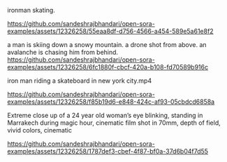 
ironman skating.

https://github.com/sandeshrajbhandari/open-sora-examples/assets/12326258/55eaa8df-d756-4566-a454-589e5a61e8f2

a man is skiing down a snowy mountain. a drone shot from above. an avalanche is chasing him from behind.
https://github.com/sandeshrajbhandari/open-sora-examples/assets/12326258/6fc1880f-cbcf-420a-b108-fd70589b916c


iron man riding a skateboard in new york city.mp4

https://github.com/sandeshrajbhandari/open-sora-examples/assets/12326258/f85b19d6-e848-424c-af93-05cbdcd6858a

Extreme close up of a 24 year old woman’s eye blinking, standing in Marrakech during magic hour, cinematic film shot in 70mm, depth of field, vivid colors, cinematic

https://github.com/sandeshrajbhandari/open-sora-examples/assets/12326258/1787def3-cbef-4f87-bf0a-37d6b04f7d55

